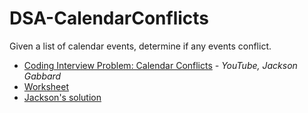 # DSA-CalendarConflicts
Given a list of calendar events, determine if any events conflict.
- [Coding Interview Problem: Calendar Conflicts](https://www.youtube.com/watch?v=olK6SWl8UrM&feature=youtu.be) _- YouTube, Jackson Gabbard_
- [Worksheet](https://docs.google.com/spreadsheets/d/1odW4-uESIebGLD4UoQ3WQ0EmHi80bWJSy2DKxpWww7A/edit?usp=sharing)
- [Jackson's solution](https://github.com/jacksongabbard/TheUnqualifiedEngineer/blob/master/Calendar-Conflicts.php)
